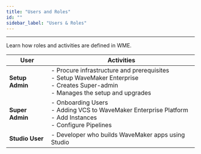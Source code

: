 ```yaml
---
title: "Users and Roles"
id: ""
sidebar_label: "Users & Roles"
---
```

---

Learn how roles and activities are defined in WME.

|User | Activities |
|---|---|
|**Setup Admin**| - Procure infrastructure and prerequisites <br> - Setup WaveMaker Enterprise <br> - Creates Super-admin <br> - Manages the setup and upgrades |
|**Super Admin** | - Onboarding Users <br> - Adding VCS to WaveMaker Enterprise Platform <br> - Add Instances <br> - Configure Pipelines |
|**Studio User** | - Developer who builds WaveMaker apps using Studio |
